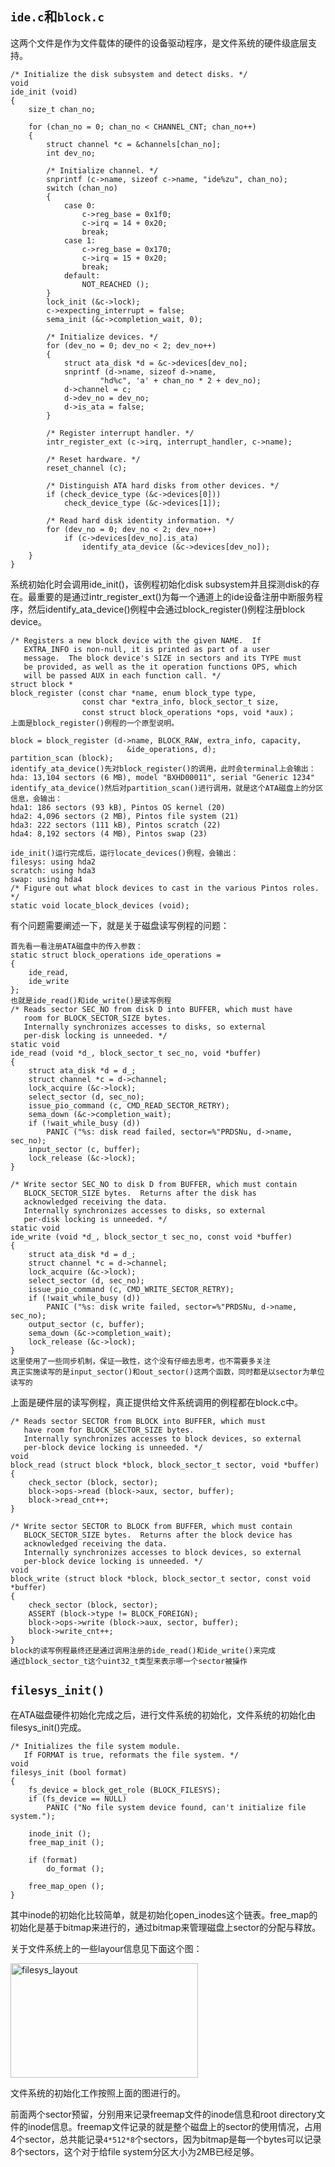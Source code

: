 <!---
title:: Pintos文件系统初探1
date:: 2015-04-11 21:08
categories:: 系统与网络
tags:: c, pintos, fs
-->
## `ide.c`和`block.c`
这两个文件是作为文件载体的硬件的设备驱动程序，是文件系统的硬件级底层支持。
```
/* Initialize the disk subsystem and detect disks. */
void
ide_init (void) 
{
    size_t chan_no;

    for (chan_no = 0; chan_no < CHANNEL_CNT; chan_no++)
    {
        struct channel *c = &channels[chan_no];
        int dev_no;

        /* Initialize channel. */
        snprintf (c->name, sizeof c->name, "ide%zu", chan_no);
        switch (chan_no) 
        {
            case 0:
                c->reg_base = 0x1f0;
                c->irq = 14 + 0x20;
                break;
            case 1:
                c->reg_base = 0x170;
                c->irq = 15 + 0x20;
                break;
            default:
                NOT_REACHED ();
        }
        lock_init (&c->lock);
        c->expecting_interrupt = false;
        sema_init (&c->completion_wait, 0);

        /* Initialize devices. */
        for (dev_no = 0; dev_no < 2; dev_no++)
        {
            struct ata_disk *d = &c->devices[dev_no];
            snprintf (d->name, sizeof d->name,
                    "hd%c", 'a' + chan_no * 2 + dev_no); 
            d->channel = c;
            d->dev_no = dev_no;
            d->is_ata = false;
        }

        /* Register interrupt handler. */
        intr_register_ext (c->irq, interrupt_handler, c->name);

        /* Reset hardware. */
        reset_channel (c);

        /* Distinguish ATA hard disks from other devices. */
        if (check_device_type (&c->devices[0]))
            check_device_type (&c->devices[1]);

        /* Read hard disk identity information. */
        for (dev_no = 0; dev_no < 2; dev_no++)
            if (c->devices[dev_no].is_ata)
                identify_ata_device (&c->devices[dev_no]);
    }
}
```
系统初始化时会调用ide_init()，该例程初始化disk subsystem并且探测disk的存在。最重要的是通过intr_register_ext()为每一个通道上的ide设备注册中断服务程序，然后identify_ata_device()例程中会通过block_register()例程注册block device。

```
/* Registers a new block device with the given NAME.  If
   EXTRA_INFO is non-null, it is printed as part of a user
   message.  The block device's SIZE in sectors and its TYPE must
   be provided, as well as the it operation functions OPS, which
   will be passed AUX in each function call. */
struct block *
block_register (const char *name, enum block_type type,
                const char *extra_info, block_sector_t size,
                const struct block_operations *ops, void *aux)；
上面是block_register()例程的一个原型说明。

block = block_register (d->name, BLOCK_RAW, extra_info, capacity,
                          &ide_operations, d);
partition_scan (block);
identify_ata_device()先对block_register()的调用，此时会terminal上会输出：
hda: 13,104 sectors (6 MB), model "BXHD00011", serial "Generic 1234"
identify_ata_device()然后对partition_scan()进行调用，就是这个ATA磁盘上的分区信息，会输出：
hda1: 186 sectors (93 kB), Pintos OS kernel (20)
hda2: 4,096 sectors (2 MB), Pintos file system (21)
hda3: 222 sectors (111 kB), Pintos scratch (22)
hda4: 8,192 sectors (4 MB), Pintos swap (23)

ide_init()运行完成后，运行locate_devices()例程，会输出：
filesys: using hda2
scratch: using hda3
swap: using hda4
/* Figure out what block devices to cast in the various Pintos roles. */
static void locate_block_devices (void);
```
有个问题需要阐述一下，就是关于磁盘读写例程的问题：
```
首先看一看注册ATA磁盘中的传入参数：
static struct block_operations ide_operations =
{
    ide_read,
    ide_write
};
也就是ide_read()和ide_write()是读写例程
/* Reads sector SEC_NO from disk D into BUFFER, which must have
   room for BLOCK_SECTOR_SIZE bytes.
   Internally synchronizes accesses to disks, so external
   per-disk locking is unneeded. */
static void
ide_read (void *d_, block_sector_t sec_no, void *buffer)
{
    struct ata_disk *d = d_;
    struct channel *c = d->channel;
    lock_acquire (&c->lock);
    select_sector (d, sec_no);
    issue_pio_command (c, CMD_READ_SECTOR_RETRY);
    sema_down (&c->completion_wait);
    if (!wait_while_busy (d))
        PANIC ("%s: disk read failed, sector=%"PRDSNu, d->name, sec_no);
    input_sector (c, buffer);
    lock_release (&c->lock);
}

/* Write sector SEC_NO to disk D from BUFFER, which must contain
   BLOCK_SECTOR_SIZE bytes.  Returns after the disk has
   acknowledged receiving the data.
   Internally synchronizes accesses to disks, so external
   per-disk locking is unneeded. */
static void
ide_write (void *d_, block_sector_t sec_no, const void *buffer)
{
    struct ata_disk *d = d_;
    struct channel *c = d->channel;
    lock_acquire (&c->lock);
    select_sector (d, sec_no);
    issue_pio_command (c, CMD_WRITE_SECTOR_RETRY);
    if (!wait_while_busy (d))
        PANIC ("%s: disk write failed, sector=%"PRDSNu, d->name, sec_no);
    output_sector (c, buffer);
    sema_down (&c->completion_wait);
    lock_release (&c->lock);
}
这里使用了一些同步机制，保证一致性，这个没有仔细去思考，也不需要多关注
真正实施读写的是input_sector()和out_sector()这两个函数，同时都是以sector为单位读写的
```
上面是硬件层的读写例程，真正提供给文件系统调用的例程都在block.c中。
```
/* Reads sector SECTOR from BLOCK into BUFFER, which must
   have room for BLOCK_SECTOR_SIZE bytes.
   Internally synchronizes accesses to block devices, so external
   per-block device locking is unneeded. */
void
block_read (struct block *block, block_sector_t sector, void *buffer)
{
    check_sector (block, sector);
    block->ops->read (block->aux, sector, buffer);
    block->read_cnt++;
}

/* Write sector SECTOR to BLOCK from BUFFER, which must contain
   BLOCK_SECTOR_SIZE bytes.  Returns after the block device has
   acknowledged receiving the data.
   Internally synchronizes accesses to block devices, so external
   per-block device locking is unneeded. */
void
block_write (struct block *block, block_sector_t sector, const void *buffer)
{
    check_sector (block, sector);
    ASSERT (block->type != BLOCK_FOREIGN);
    block->ops->write (block->aux, sector, buffer);
    block->write_cnt++;
}
block的读写例程最终还是通过调用注册的ide_read()和ide_write()来完成
通过block_sector_t这个uint32_t类型来表示哪一个sector被操作
```
## `filesys_init()`
在ATA磁盘硬件初始化完成之后，进行文件系统的初始化，文件系统的初始化由filesys_init()完成。
```
/* Initializes the file system module.
   If FORMAT is true, reformats the file system. */
void
filesys_init (bool format) 
{
    fs_device = block_get_role (BLOCK_FILESYS);
    if (fs_device == NULL)
        PANIC ("No file system device found, can't initialize file system.");

    inode_init ();
    free_map_init ();

    if (format) 
        do_format ();

    free_map_open ();
}
```
其中inode的初始化比较简单，就是初始化open_inodes这个链表。free_map的初始化是基于bitmap来进行的，通过bitmap来管理磁盘上sector的分配与释放。

关于文件系统上的一些layour信息见下面这个图：

<p><a href="http://www.rickyzhang.me/blog/wp-content/uploads/2015/04/filesys_layout.jpg"><img class="alignnone size-medium wp-image-740" src="http://www.rickyzhang.me/blog/wp-content/uploads/2015/04/filesys_layout-300x183.jpg" alt="filesys_layout" width="300" height="183" /></a></p>
文件系统的初始化工作按照上面的图进行的。

前面两个sector预留，分别用来记录freemap文件的inode信息和root directory文件的inode信息。freemap文件记录的就是整个磁盘上的sector的使用情况，占用4个sector，总共能记录`4*512*8`个sectors，因为bitmap是每一个bytes可以记录8个sectors，这个对于给file system分区大小为2MB已经足够。
